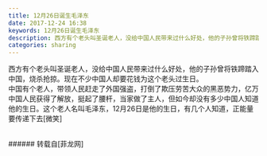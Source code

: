 ```yaml
---
title: 12月26日诞生毛泽东
date: 2017-12-24 16:38
keywords: 12月26日诞生毛泽东
description: 西方有个老头叫圣诞老人，没给中国人民带来过什么好处，他的子孙曾将铁蹄踏入中国，烧杀抢掠。现在不少中国人却要花钱为这个老头过生日。中国有个老人，带领人民赶走了外国强盗，打倒了欺压劳苦大众的黑恶势力，亿万中国人民获得了解放，挺起了腰杆，当家做了主人，但如今却没有多少中国人知道他的生日。这个老人名叫毛泽东，12月26日是他的生日，有几个人知道，正能量要传递下去[微笑]
categories: sharing
---
```

<td class="t_f" id="postmessage_1054487">

西方有个老头叫圣诞老人，没给中国人民带来过什么好处，他的子孙曾将铁蹄踏入中国，烧杀抢掠。现在不少中国人却要花钱为这个老头过生日。<br/>
中国有个老人，带领人民赶走了外国强盗，打倒了欺压劳苦大众的黑恶势力，亿万中国人民获得了解放，挺起了腰杆，当家做了主人，但如今却没有多少中国人知道他的生日。这个老人名叫毛泽东，12月26日是他的生日，有几个人知道，正能量要传递下去[微笑]<br/>
<img alt="" border="0" class="zoom" data-cf-modified-26e0d145ae8bfd3a8b79bf7f-="" file="http://www.flw.ph/data/appbyme/upload/image/201712/24/qOIz2MaJ9dre.jpg" id="aimg_LYh59" lazyloadthumb="1" onclick="" onmouseover="" src="http://www.flw.ph/data/appbyme/upload/image/201712/24/qOIz2MaJ9dre.jpg"/><br/>
<br/>
</td>
###### 转载自[菲龙网]